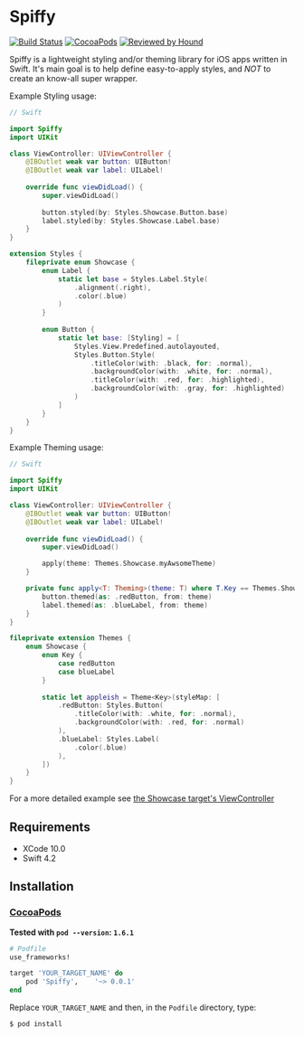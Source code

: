# Spiffy

[![Build Status](https://api.travis-ci.org/Badlazzor/Spiffy.svg?branch=master)](https://travis-ci.org/Badlazzor/Spiffy)
[![CocoaPods](https://img.shields.io/cocoapods/v/Spiffy.svg)](https://cocoapods.org/pods/Spiffy)
[![Reviewed by Hound](https://img.shields.io/badge/Reviewed_by-Hound-8E64B0.svg)](https://houndci.com)

Spiffy is a lightweight styling and/or theming library for iOS apps written in Swift. It's main goal is to help define easy-to-apply styles, and _NOT_ to create an know-all super wrapper.

Example Styling usage:

```swift
// Swift

import Spiffy
import UIKit

class ViewController: UIViewController {
	@IBOutlet weak var button: UIButton!
	@IBOutlet weak var label: UILabel!
	
	override func viewDidLoad() {
        super.viewDidLoad()
        
        button.styled(by: Styles.Showcase.Button.base)
        label.styled(by: Styles.Showcase.Label.base)
    }
}

extension Styles {
    fileprivate enum Showcase {
        enum Label {
            static let base = Styles.Label.Style(
                .alignment(.right),
                .color(.blue)
            )
        }
        
        enum Button {
            static let base: [Styling] = [
                Styles.View.Predefined.autolayouted,
                Styles.Button.Style(
                    .titleColor(with: .black, for: .normal),
                    .backgroundColor(with: .white, for: .normal),
                    .titleColor(with: .red, for: .highlighted),
                    .backgroundColor(with: .gray, for: .highlighted)
                )
            ]
        }
    }
}
```

Example Theming usage:

```swift
// Swift

import Spiffy
import UIKit

class ViewController: UIViewController {
    @IBOutlet weak var button: UIButton!
    @IBOutlet weak var label: UILabel!
    
    override func viewDidLoad() {
        super.viewDidLoad()

        apply(theme: Themes.Showcase.myAwsomeTheme)
    }

    private func apply<T: Theming>(theme: T) where T.Key == Themes.Showcase.Key {
        button.themed(as: .redButton, from: theme)
        label.themed(as: .blueLabel, from: theme)
    }
}

fileprivate extension Themes {
    enum Showcase {
        enum Key {
            case redButton
            case blueLabel
        }
        
        static let appleish = Theme<Key>(styleMap: [
            .redButton: Styles.Button(
                .titleColor(with: .white, for: .normal),
                .backgroundColor(with: .red, for: .normal)
            ),
            .blueLabel: Styles.Label(
                .color(.blue)
            ),
        ])
    }
}
```

For a more detailed example see [the Showcase target's ViewController](https://github.com/Badlazzor/Spiffy/blob/master/SpiffyShowcase/ViewController.swift)

## Requirements

- XCode 10.0
- Swift 4.2

## Installation

### [CocoaPods](https://guides.cocoapods.org/using/using-cocoapods.html)

**Tested with `pod --version`: `1.6.1`**

```ruby
# Podfile
use_frameworks!

target 'YOUR_TARGET_NAME' do
    pod 'Spiffy',    '~> 0.0.1'
end
```

Replace `YOUR_TARGET_NAME` and then, in the `Podfile` directory, type:

```bash
$ pod install
```